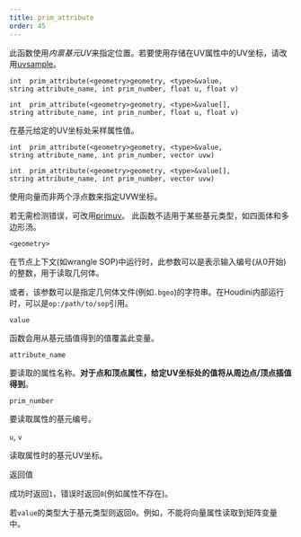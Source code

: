 ```yaml
---
title: prim_attribute
order: 45
---
```


此函数使用*内禀基元UV*来指定位置。若要使用存储在UV属性中的UV坐标，请改用[uvsample](./uvsample "使用UV属性在特定UV坐标处插值属性值")。

`int  prim_attribute(<geometry>geometry, <type>&value, string attribute_name, int prim_number, float u, float v)`

`int  prim_attribute(<geometry>geometry, <type>&value[], string attribute_name, int prim_number, float u, float v)`

在基元给定的UV坐标处采样属性值。

`int  prim_attribute(<geometry>geometry, <type>&value, string attribute_name, int prim_number, vector uvw)`

`int  prim_attribute(<geometry>geometry, <type>&value[], string attribute_name, int prim_number, vector uvw)`

使用向量而非两个浮点数来指定UVW坐标。

若无需检测错误，可改用[primuv](./primuv "在特定参数化(uvw)位置插值属性值")。
此函数不适用于某些基元类型，如四面体和多边形汤。

`<geometry>`

在节点上下文(如wrangle SOP)中运行时，此参数可以是表示输入编号(从0开始)的整数，用于读取几何体。

或者，该参数可以是指定几何体文件(例如`.bgeo`)的字符串。在Houdini内部运行时，可以是`op:/path/to/sop`引用。

`value`

函数会用从基元插值得到的值覆盖此变量。

`attribute_name`

要读取的属性名称。**对于点和顶点属性，给定UV坐标处的值将从周边点/顶点插值得到**。

`prim_number`

要读取属性的基元编号。

`u`, `v`

读取属性时的基元UV坐标。

返回值

成功时返回`1`，错误时返回`0`(例如属性不存在)。

若`value`的类型大于基元类型则返回`0`。例如，不能将向量属性读取到矩阵变量中。
